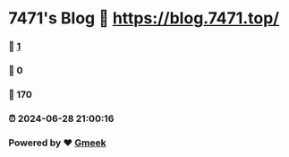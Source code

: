 # 7471's Blog :link: https://blog.7471.top/ 
### :page_facing_up: [1](https://blog.7471.top//tag.html) 
### :speech_balloon: 0 
### :hibiscus: 170 
### :alarm_clock: 2024-06-28 21:00:16 
### Powered by :heart: [Gmeek](https://github.com/Meekdai/Gmeek)
